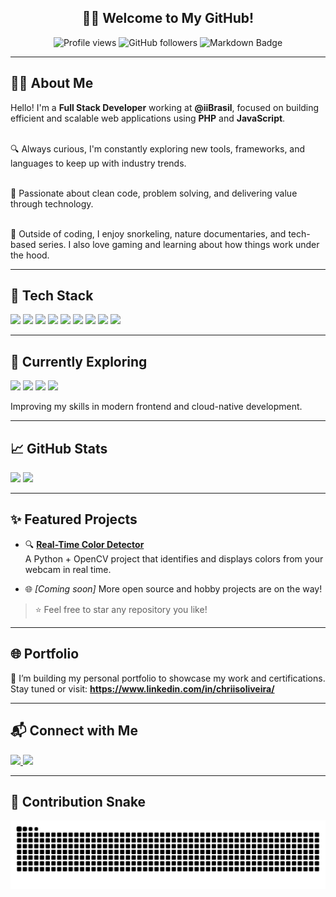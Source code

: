 <h2 align="center">👨‍💻 Welcome to My GitHub!</h2>

<p align="center">
  <img src="https://komarev.com/ghpvc/?username=vanngilha&style=flat-square&color=blue" alt="Profile views" />
  <img src="https://img.shields.io/github/followers/vanngilha?label=Followers&style=flat-square" alt="GitHub followers" />
  <img src="https://img.shields.io/badge/Made%20with-Markdown-1f425f.svg" alt="Markdown Badge" />
</p>

---

<h2 align="left">🧑‍💻 About Me</h2>

<p align="left">
  Hello! I'm a <strong>Full Stack Developer</strong> working at <strong>@iiBrasil</strong>, focused on building efficient and scalable web applications using <strong>PHP</strong> and <strong>JavaScript</strong>.<br><br>
  
  🔍 Always curious, I'm constantly exploring new tools, frameworks, and languages to keep up with industry trends.<br><br>

  🎯 Passionate about clean code, problem solving, and delivering value through technology.<br><br>

  🐬 Outside of coding, I enjoy snorkeling, nature documentaries, and tech-based series. I also love gaming and learning about how things work under the hood.
</p>

---

<h2 align="left">🧰 Tech Stack</h2>

<div align="left">
  <img src="https://cdn.jsdelivr.net/gh/devicons/devicon/icons/php/php-original.svg" height="40" />
  <img src="https://cdn.jsdelivr.net/gh/devicons/devicon/icons/javascript/javascript-original.svg" height="40" />
  <img src="https://cdn.jsdelivr.net/gh/devicons/devicon/icons/css3/css3-original.svg" height="40" />
  <img src="https://cdn.jsdelivr.net/gh/devicons/devicon/icons/docker/docker-original.svg" height="40" />
  <img src="https://cdn.jsdelivr.net/gh/devicons/devicon/icons/git/git-original.svg" height="40" />
  <img src="https://cdn.jsdelivr.net/gh/devicons/devicon/icons/github/github-original.svg" height="40" />
  <img src="https://cdn.jsdelivr.net/gh/devicons/devicon/icons/phpstorm/phpstorm-original.svg" height="40" />
  <img src="https://cdn.jsdelivr.net/gh/devicons/devicon/icons/vscode/vscode-original.svg" height="40" />
  <img src="https://cdn.jsdelivr.net/gh/devicons/devicon/icons/bitbucket/bitbucket-original.svg" height="40" />
</div>

---

<h2 align="left">🚀 Currently Exploring</h2>

<div align="left">
  <img src="https://cdn.jsdelivr.net/gh/devicons/devicon/icons/react/react-original.svg" height="40" />
  <img src="https://cdn.jsdelivr.net/gh/devicons/devicon/icons/typescript/typescript-original.svg" height="40" />
  <img src="https://cdn.jsdelivr.net/gh/devicons/devicon/icons/laravel/laravel-original.svg" height="40" />
  <img src="https://cdn.jsdelivr.net/gh/devicons/devicon/icons/azure/azure-original.svg" height="40" />
</div>

<p align="left">Improving my skills in modern frontend and cloud-native development.</p>

---

<h2 align="left">📈 GitHub Stats</h2>

<div align="left">
  <img src="https://github-readme-stats.vercel.app/api?username=vanngilha&show_icons=true&count_private=true&theme=gruvbox_light&hide_border=false" height="150" />
  <img src="https://github-readme-stats.vercel.app/api/top-langs?username=vanngilha&layout=compact&langs_count=6&theme=gruvbox_light&hide_border=false" height="150" />
</div>

---

<h2 align="left">✨ Featured Projects</h2>

- 🔍 **[Real-Time Color Detector](https://github.com/vanngilha/color-detector)**  
  A Python + OpenCV project that identifies and displays colors from your webcam in real time.

- 🌐 *[Coming soon]* More open source and hobby projects are on the way!

> ⭐ Feel free to star any repository you like!

---

<h2 align="left">🌐 Portfolio</h2>

<p align="left">
  🧠 I’m building my personal portfolio to showcase my work and certifications. Stay tuned or visit:  
  <a href="https://www.linkedin.com/in/chriisoliveira/" target="_blank"><strong>https://www.linkedin.com/in/chriisoliveira/</strong></a>
</p>

---

<h2 align="left">📬 Connect with Me</h2>

<div align="left">
  <a href="https://www.linkedin.com/in/vanngilha" target="_blank">
    <img src="https://raw.githubusercontent.com/maurodesouza/profile-readme-generator/master/src/assets/icons/social/linkedin/default.svg" width="52" />
  </a>
  <a href="https://www.instagram.com/vanngilha/" target="_blank">
    <img src="https://raw.githubusercontent.com/maurodesouza/profile-readme-generator/master/src/assets/icons/social/instagram/default.svg" width="52" />
  </a>
</div>

---

<h2 align="left">🐍 Contribution Snake</h2>

<p align="left">
  <img src="https://raw.githubusercontent.com/vanngilha/vanngilha/output/snake.svg" alt="Snake animation" />
</p>
